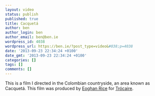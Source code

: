 ```yaml
---
layout: video
status: publish
published: true
title: Cacquetá
author: ben
author_login: ben
author_email: ben@ben.ie
wordpress_id: 4038
wordpress_url: https://ben.ie/?post_type=video&#038;p=4038
date: '2013-09-23 22:34:24 +0100'
date_gmt: '2013-09-23 22:34:24 +0100'
categories: []
tags: []
comments: []
---
```

<p>This is a film I directed in the Colombian countryside, an area known as Cacquetá. This film was produced by <a href="https://twitter.com/erice" target="_blank">Eoghan Rice</a> for <a href="https://www.trocaire.org" target="_blank">Trócaire</a>.</p>

